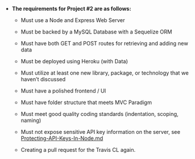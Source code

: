 * **The requirements for Project #2 are as follows:**

  * Must use a Node and Express Web Server

  * Must be backed by a MySQL Database with a Sequelize ORM  

  * Must have both GET and POST routes for retrieving and adding new data

  * Must be deployed using Heroku (with Data)

  * Must utilize at least one new library, package, or technology that we haven’t discussed

  * Must have a polished frontend / UI 

  * Must have folder structure that meets MVC Paradigm

  * Must meet good quality coding standards (indentation, scoping, naming)

  * Must not expose sensitive API key information on the server, see [Protecting-API-Keys-In-Node.md](../../../../01-Class-Content/10-nodejs/03-Supplemental/Protecting-API-Keys-In-Node.md)

  * Creating a pull request for the Travis CL again.
